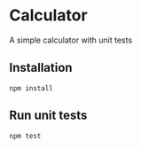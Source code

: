 # Calculator
A simple calculator with unit tests

## Installation

```
npm install
```

## Run unit tests

```
npm test
```